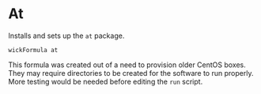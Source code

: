At
==

Installs and sets up the `at` package.

    wickFormula at

This formula was created out of a need to provision older CentOS boxes.  They may require directories to be created for the software to run properly.  More testing would be needed before editing the `run` script.
